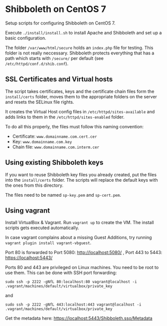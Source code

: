 Shibboleth on CentOS 7
======================

Setup scripts for configuring Shibboleth on CentOS 7. 

Execute `./install/install.sh` 
to install Apache and Shibboleth and set up a basic configuration.

The folder `/var/www/html/secure` holds an `index.php` file for testing. 
This folder is not really neccessary. Shibboleth protects everything that 
has a path which starts with `/secure/` per default (see `/etc/httpd/conf.d/shib.conf`).

## SSL Certificates and Virtual hosts

The script takes certificates, keys and the certificate chain files form 
the `install/certs` folder, moves them to the appropriate folders on the 
server and resets the SELinux file rights.

It creates the Virtual Host config files in `/etc/httpd/sites-available` and
adds links to them in the `/etc/httpd/sites-enabled` folder.

To do all this properly, the files must follow this naming convention:

* Certificate: `www.domainname.com.cert.cer`
* Key: `www.domainname.com.key`
* Chain file: `www.domainname.com.interm.cer`

## Using existing Shibboleth keys

If you want to reuse Shibboleth key files you already created, put the files
into the `install/certs` folder. The scripts will replace the default keys
with the ones from this directory.

The files need to be named `sp-key.pem` and `sp-cert.pem`.

## Using vagrant

Install VirtualBox & Vagrant. Run `vagrant up` to create the VM. The install
scripts gets executed automatically.

In case vagrant complains about a missing Guest Additions, try running 
`vagrant plugin install vagrant-vbguest`.

Port 80 is forwarded to Port 5080: <http://localhost:5080/> ,
Port 443 to 5443: <https://localhost:5443/>

Ports 80 and 443 are privileged on Linux machines. You need to be root to use
them. This can be done with SSH port forwarding:

`sudo ssh -p 2222 -gNfL 80:localhost:80 vagrant@localhost -i .vagrant/machines/default/virtualbox/private_key`

and

`sudo ssh -p 2222 -gNfL 443:localhost:443 vagrant@localhost -i .vagrant/machines/default/virtualbox/private_key`

Get the metadata here: <https://localhost:5443/Shibboleth.sso/Metadata>

